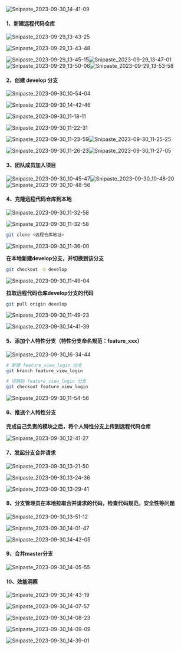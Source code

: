 ![Snipaste_2023-09-30_14-41-09](.\image\Snipaste_2023-09-30_14-41-09.png)

#### 1、新建远程代码仓库

![Snipaste_2023-09-29_13-43-25](.\image\Snipaste_2023-09-29_13-43-25.png)

![Snipaste_2023-09-29_13-43-48](.\image\Snipaste_2023-09-29_13-43-48.png)

![Snipaste_2023-09-29_13-45-15](.\image\Snipaste_2023-09-29_13-45-15.png)![Snipaste_2023-09-29_13-47-01](.\image\Snipaste_2023-09-29_13-47-01.png)![Snipaste_2023-09-29_13-50-06](.\image\Snipaste_2023-09-29_13-50-06.png)![Snipaste_2023-09-29_13-53-58](.\image\Snipaste_2023-09-29_13-53-58.png)

#### 2、创建 develop 分支

![Snipaste_2023-09-30_10-54-04](.\image\Snipaste_2023-09-30_10-54-04.png)

![Snipaste_2023-09-30_14-42-46](.\image\Snipaste_2023-09-30_14-42-46.png)

![Snipaste_2023-09-30_11-18-11](.\image\Snipaste_2023-09-30_11-18-11.png)

![Snipaste_2023-09-30_11-22-31](.\image\Snipaste_2023-09-30_11-22-31.png)

![Snipaste_2023-09-30_11-23-59](.\image\Snipaste_2023-09-30_11-23-59.png)![Snipaste_2023-09-30_11-25-25](.\image\Snipaste_2023-09-30_11-25-25.png)

![Snipaste_2023-09-30_11-26-23](.\image\Snipaste_2023-09-30_11-26-23.png)![Snipaste_2023-09-30_11-27-05](.\image\Snipaste_2023-09-30_11-27-05.png)

#### 3、团队成员加入项目

![Snipaste_2023-09-30_10-45-47](.\image\Snipaste_2023-09-30_10-45-47.png)![Snipaste_2023-09-30_10-48-20](.\image\Snipaste_2023-09-30_10-48-20.png)![Snipaste_2023-09-30_10-48-56](.\image\Snipaste_2023-09-30_10-48-56.png)

#### 4、克隆远程代码仓库到本地

![Snipaste_2023-09-30_11-32-58](.\image\Snipaste_2023-09-30_11-32-58.png)

![Snipaste_2023-09-30_11-32-58](.\image\Snipaste_2023-09-30_11-32-58.png)

```bash
git clone <远程仓库地址>
```

![Snipaste_2023-09-30_11-36-00](.\image\Snipaste_2023-09-30_11-36-00.png)

**在本地新建develop分支，并切换到该分支**

```bash
git checkout -b develop
```

![Snipaste_2023-09-30_11-49-04](.\image\Snipaste_2023-09-30_11-49-04.png)

**拉取远程代码仓库develop分支的代码**

```bash
git pull origin develop
```

![Snipaste_2023-09-30_11-49-23](.\image\Snipaste_2023-09-30_11-49-23.png)

![Snipaste_2023-09-30_14-41-39](.\image\Snipaste_2023-09-30_14-41-39.png)

#### 5、添加个人特性分支（特性分支命名规范：feature_xxx）

![Snipaste_2023-09-30_16-34-44](.\image\Snipaste_2023-09-30_16-34-44.png)

```bash
# 新建 feature_view_login 分支
git branch feature_view_login
```

```bash
# 切换到 feature_view_login 分支
git checkout feature_view_login
```

![Snipaste_2023-09-30_11-54-56](.\image\Snipaste_2023-09-30_11-54-56.png)

#### 6、推送个人特性分支

**完成自己负责的模块之后，将个人特性分支上传到远程代码仓库**

![Snipaste_2023-09-30_12-41-27](.\image\Snipaste_2023-09-30_12-41-27.png)

#### 7、发起分支合并请求

![Snipaste_2023-09-30_13-21-50](.\image\Snipaste_2023-09-30_13-21-50.png)

![Snipaste_2023-09-30_13-24-36](.\image\Snipaste_2023-09-30_13-24-36.png)

![Snipaste_2023-09-30_13-29-41](.\image\Snipaste_2023-09-30_13-29-41.png)

#### 8、分支管理员在本地拉取合并请求的代码，检查代码规范，安全性等问题

![Snipaste_2023-09-30_13-51-12](.\image\Snipaste_2023-09-30_13-51-12.png)

![Snipaste_2023-09-30_14-01-47](.\image\Snipaste_2023-09-30_14-01-47.png)

![Snipaste_2023-09-30_14-42-05](.\image\Snipaste_2023-09-30_14-42-05.png)

#### 9、合并master分支

![Snipaste_2023-09-30_14-05-55](.\image\Snipaste_2023-09-30_14-05-55.png)

#### 10、效能洞察

![Snipaste_2023-09-30_14-43-19](.\image\Snipaste_2023-09-30_14-43-19.png)



![Snipaste_2023-09-30_14-07-57](.\image\Snipaste_2023-09-30_14-07-57.png)

![Snipaste_2023-09-30_14-08-23](.\image\Snipaste_2023-09-30_14-08-23.png)

![Snipaste_2023-09-30_14-09-09](.\image\Snipaste_2023-09-30_14-09-09.png)

![Snipaste_2023-09-30_14-39-01](.\image\Snipaste_2023-09-30_14-39-01.png)

